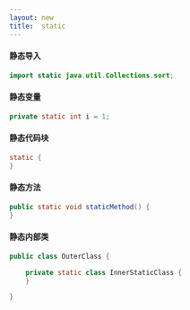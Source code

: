 ```yaml
---
layout: new
title:  static
---
```


#### 静态导入

```java
import static java.util.Collections.sort;
```

#### 静态变量

```java
private static int i = 1;
```

#### 静态代码块

```java
static {
}
```

#### 静态方法

```java
public static void staticMethod() {
}
```

#### 静态内部类

```java
public class OuterClass {

    private static class InnerStaticClass {
    }

}
```
